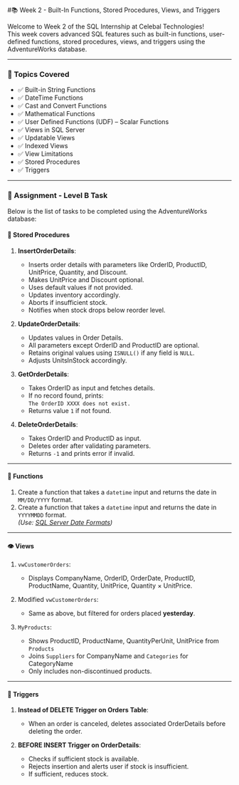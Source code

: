 #📚 Week 2 - Built-In Functions, Stored Procedures, Views, and Triggers

Welcome to Week 2 of the SQL Internship at Celebal Technologies!  
This week covers advanced SQL features such as built-in functions, user-defined functions, stored procedures, views, and triggers using the AdventureWorks database.

---

### 📘 Topics Covered

- ✅ Built-in String Functions  
- ✅ DateTime Functions  
- ✅ Cast and Convert Functions  
- ✅ Mathematical Functions  
- ✅ User Defined Functions (UDF) – Scalar Functions  
- ✅ Views in SQL Server  
- ✅ Updatable Views  
- ✅ Indexed Views  
- ✅ View Limitations  
- ✅ Stored Procedures  
- ✅ Triggers  

---

### 📂 Assignment - Level B Task

Below is the list of tasks to be completed using the AdventureWorks database:

#### 🔁 Stored Procedures

1. **InsertOrderDetails**:  
   - Inserts order details with parameters like OrderID, ProductID, UnitPrice, Quantity, and Discount.  
   - Makes UnitPrice and Discount optional.  
   - Uses default values if not provided.  
   - Updates inventory accordingly.  
   - Aborts if insufficient stock.  
   - Notifies when stock drops below reorder level.

2. **UpdateOrderDetails**:  
   - Updates values in Order Details.  
   - All parameters except OrderID and ProductID are optional.  
   - Retains original values using `ISNULL()` if any field is `NULL`.  
   - Adjusts UnitsInStock accordingly.

3. **GetOrderDetails**:  
   - Takes OrderID as input and fetches details.  
   - If no record found, prints:  
     `The OrderID XXXX does not exist.`  
   - Returns value `1` if not found.

4. **DeleteOrderDetails**:  
   - Takes OrderID and ProductID as input.  
   - Deletes order after validating parameters.  
   - Returns `-1` and prints error if invalid.

---

#### 🧮 Functions

1. Create a function that takes a `datetime` input and returns the date in `MM/DD/YYYY` format.  
2. Create a function that takes a `datetime` input and returns the date in `YYYYMMDD` format.  
*(Use: [SQL Server Date Formats](http://www.sql-server-helper.com/tips/date-formats.aspx))*

---

#### 👁️ Views

1. `vwCustomerOrders`:
   - Displays CompanyName, OrderID, OrderDate, ProductID, ProductName, Quantity, UnitPrice, Quantity × UnitPrice.

2. Modified `vwCustomerOrders`:  
   - Same as above, but filtered for orders placed **yesterday**.

3. `MyProducts`:  
   - Shows ProductID, ProductName, QuantityPerUnit, UnitPrice from `Products`  
   - Joins `Suppliers` for CompanyName and `Categories` for CategoryName  
   - Only includes non-discontinued products.

---

#### 🧨 Triggers

1. **Instead of DELETE Trigger on Orders Table**:  
   - When an order is canceled, deletes associated OrderDetails before deleting the order.

2. **BEFORE INSERT Trigger on OrderDetails**:  
   - Checks if sufficient stock is available.  
   - Rejects insertion and alerts user if stock is insufficient.  
   - If sufficient, reduces stock.
